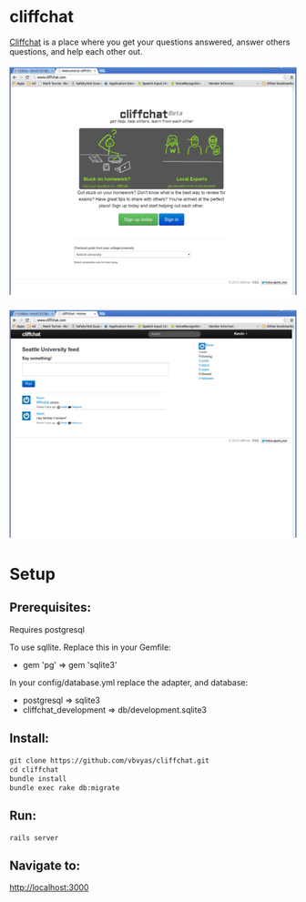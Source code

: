 # cliffchat

[Cliffchat](http://www.cliffchat.com) is a place where you get your questions answered, answer others questions, and help each other out.

![Screenshot](https://raw.githubusercontent.com/vbvyas/cliffchat/master/screenshot-1.png)

![Screenshot](https://raw.githubusercontent.com/vbvyas/cliffchat/master/screenshot-2.png)

# Setup
## Prerequisites:

  Requires postgresql

  To use sqllite. Replace this in your Gemfile:
  * gem 'pg' => gem 'sqlite3'

  In your config/database.yml replace the adapter, and database:
  * postgresql => sqlite3
  * cliffchat_development => db/development.sqlite3

## Install:

    git clone https://github.com/vbvyas/cliffchat.git
    cd cliffchat
    bundle install
    bundle exec rake db:migrate

## Run:

    rails server

## Navigate to:

  [http://localhost:3000](http://localhost:3000)
